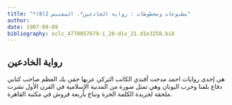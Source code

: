 ```yaml
---
title: "*مطبوعات ومخطوطات : رواية الخادعين*. المقتبس 2(8)"
author: 
date: 1907-09-09
bibliography: oclc_4770057679-i_20-div_21.d1e3258.bib
---
```




##  رواية الخادعين 


 هي  إحدى  روايات احمد مدحت أفندي الكاتب التركي عربها حقي بك العظم صاحب كتابي دفاع بلفنا وحرب اليونان وهي تمثل صورة من المدنية الإسلامية في القرن الأول نشرت ملحقة لجريدة الكلمة الحرة وتباع بأربعة قروش في مكتبة القاهرة. 
